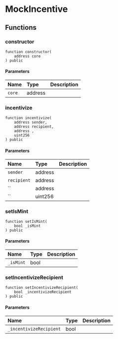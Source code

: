 # MockIncentive

## Functions

### constructor

```solidity
function constructor(
    address core
) public
```

#### Parameters

| Name | Type | Description |
| :--- | :--- | :---------- |
| `core` | address |  |

### incentivize

```solidity
function incentivize(
    address sender,
    address recipient,
    address ,
    uint256 
) public
```

#### Parameters

| Name | Type | Description |
| :--- | :--- | :---------- |
| `sender` | address |  |
| `recipient` | address |  |
| `` | address |  |
| `` | uint256 |  |

### setIsMint

```solidity
function setIsMint(
    bool _isMint
) public
```

#### Parameters

| Name | Type | Description |
| :--- | :--- | :---------- |
| `_isMint` | bool |  |

### setIncentivizeRecipient

```solidity
function setIncentivizeRecipient(
    bool _incentivizeRecipient
) public
```

#### Parameters

| Name | Type | Description |
| :--- | :--- | :---------- |
| `_incentivizeRecipient` | bool |  |

